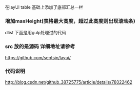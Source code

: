 在layUI table 基础上添加了底部汇总一栏

### 增加maxHeight(表格最大高度，超过此高度则出现滚动条)
dlist 下面是用gulp处理过的代码

### src 放的是源码 详细地址请参考
https://github.com/sentsin/layui/

### 代码说明
http://blog.csdn.net/github_38725775/article/details/78022462